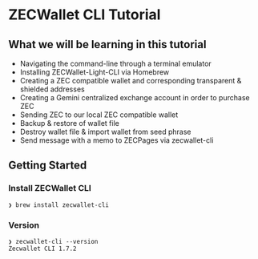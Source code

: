# ZECWallet CLI Tutorial

## What we will be learning in this tutorial
- Navigating the command-line through a terminal emulator
- Installing ZECWallet-Light-CLI via Homebrew
- Creating a ZEC compatible wallet and corresponding transparent & shielded addresses
- Creating a Gemini centralized exchange account in order to purchase ZEC
- Sending ZEC to our local ZEC compatible wallet
- Backup & restore of wallet file
- Destroy wallet file & import wallet from seed phrase
- Send message with a memo to ZECPages via zecwallet-cli

## Getting Started

### Install ZECWallet CLI
```
❯ brew install zecwallet-cli
```

### Version
```
❯ zecwallet-cli --version
Zecwallet CLI 1.7.2
```

